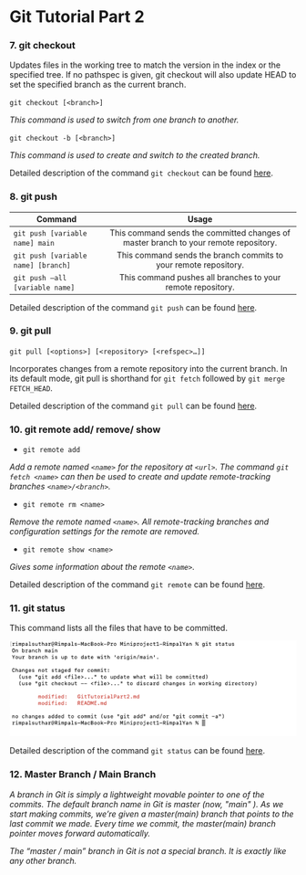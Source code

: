 # Git Tutorial Part 2

### 7. git checkout

Updates files in the working tree to match the version in the index or the specified tree. If no pathspec is given, git checkout will also update HEAD to set the specified branch as the current branch.

`git checkout [<branch>]`

_This command is used to switch from one branch to another._

`git checkout -b [<branch>]`

_This command is used to create and switch to the created branch._

Detailed description of the command `git checkout` can be found [here](https://git-scm.com/docs/git-checkout).

### 8. git push

| Command                             |                                        Usage                                         |
| ----------------------------------- | :----------------------------------------------------------------------------------: |
| `git push [variable name] main`     | This command sends the committed changes of master branch to your remote repository. |
| `git push [variable name] [branch]` |           This command sends the branch commits to your remote repository.           |
| `git push –all [variable name]`     |             This command pushes all branches to your remote repository.              |

Detailed description of the command `git push` can be found [here](https://git-scm.com/docs/git-push).

### 9. git pull

`git pull [<options>] [<repository> [<refspec>…​]]`

Incorporates changes from a remote repository into the current branch. In its default mode, git pull is shorthand for `git fetch` followed by `git merge FETCH_HEAD`.

Detailed description of the command `git pull` can be found [here](https://git-scm.com/docs/git-pull).

### 10. git remote add/ remove/ show

- `git remote add`

_Add a remote named `<name>` for the repository at `<url>`. The command `git fetch <name>` can then be used to create and update remote-tracking branches `<name>/<branch>`._

- `git remote rm <name>`

_Remove the remote named `<name>`. All remote-tracking branches and configuration settings for the remote are removed._

- `git remote show <name>`

_Gives some information about the remote `<name>`._

Detailed description of the command `git remote` can be found [here](https://git-scm.com/docs/git-remote).

### 11. git status

This command lists all the files that have to be committed.

![Status Screenshot.](image/StatusImage.png)

Detailed description of the command `git status` can be found [here](https://git-scm.com/docs/git-status).

### 12. Master Branch / Main Branch

_A branch in Git is simply a lightweight movable pointer to one of the commits. The default branch name in Git is master (now, "main"
). As we start making commits, we’re given a master(main) branch that points to the last commit we made. Every time we commit, the master(main) branch pointer moves forward automatically._

_The “master / main” branch in Git is not a special branch. It is exactly like any other branch._
